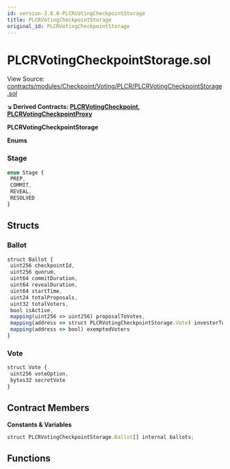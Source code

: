 ```yaml
---
id: version-3.0.0-PLCRVotingCheckpointStorage
title: PLCRVotingCheckpointStorage
original_id: PLCRVotingCheckpointStorage
---
```


# PLCRVotingCheckpointStorage.sol

View Source: [contracts/modules/Checkpoint/Voting/PLCR/PLCRVotingCheckpointStorage.sol](../../../contracts/modules/Checkpoint/Voting/PLCR/PLCRVotingCheckpointStorage.sol)

**↘ Derived Contracts: [PLCRVotingCheckpoint](PLCRVotingCheckpoint.md), [PLCRVotingCheckpointProxy](PLCRVotingCheckpointProxy.md)**

**PLCRVotingCheckpointStorage**

**Enums**
### Stage

```js
enum Stage {
 PREP,
 COMMIT,
 REVEAL,
 RESOLVED
}
```

## Structs
### Ballot

```js
struct Ballot {
 uint256 checkpointId,
 uint256 quorum,
 uint64 commitDuration,
 uint64 revealDuration,
 uint64 startTime,
 uint24 totalProposals,
 uint32 totalVoters,
 bool isActive,
 mapping(uint256 => uint256) proposalToVotes,
 mapping(address => struct PLCRVotingCheckpointStorage.Vote) investorToProposal,
 mapping(address => bool) exemptedVoters
}
```

### Vote

```js
struct Vote {
 uint256 voteOption,
 bytes32 secretVote
}
```

## Contract Members
**Constants & Variables**

```js
struct PLCRVotingCheckpointStorage.Ballot[] internal ballots;

```

## Functions

